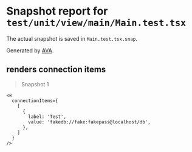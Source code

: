 # Snapshot report for `test/unit/view/main/Main.test.tsx`

The actual snapshot is saved in `Main.test.tsx.snap`.

Generated by [AVA](https://avajs.dev).

## renders connection items

> Snapshot 1

    <⍟
      connectionItems={
        [
          {
            label: 'Test',
            value: 'fakedb://fake:fakepass@localhost/db',
          },
        ]
      }
    />
